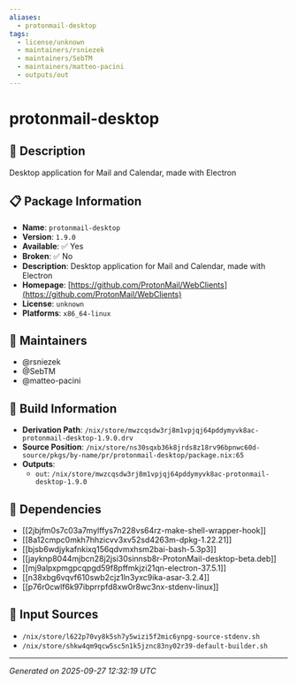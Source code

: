 ```yaml
---
aliases:
  - protonmail-desktop
tags:
  - license/unknown
  - maintainers/rsniezek
  - maintainers/SebTM
  - maintainers/matteo-pacini
  - outputs/out
---
```


# protonmail-desktop

## 📝 Description

Desktop application for Mail and Calendar, made with Electron

## 📋 Package Information

- **Name**: `protonmail-desktop`
- **Version**: `1.9.0`
- **Available**: ✅ Yes
- **Broken**: ✅ No
- **Description**: Desktop application for Mail and Calendar, made with Electron
- **Homepage**: [https://github.com/ProtonMail/WebClients](https://github.com/ProtonMail/WebClients)
- **License**: `unknown`
- **Platforms**: `x86_64-linux`
## 👥 Maintainers

- @rsniezek
- @SebTM
- @matteo-pacini


## 🔧 Build Information

- **Derivation Path**: `/nix/store/mwzcqsdw3rj8m1vpjqj64pddymyvk8ac-protonmail-desktop-1.9.0.drv`
- **Source Position**: `/nix/store/ns30sqxb36k8jrds8z18rv96bpnwc60d-source/pkgs/by-name/pr/protonmail-desktop/package.nix:65`
- **Outputs**:
  - `out`:  `/nix/store/mwzcqsdw3rj8m1vpjqj64pddymyvk8ac-protonmail-desktop-1.9.0`

## 🔗 Dependencies

- [[2jbjfm0s7c03a7mylffys7n228vs64rz-make-shell-wrapper-hook]]
- [[8a12cmpc0mkh7hhzicvv3xv52sd4263m-dpkg-1.22.21]]
- [[bjsb6wdjykafnkixq156qdvmxhsm2bai-bash-5.3p3]]
- [[jayknp8044mjbcn28j2jsi30sinnsb8r-ProtonMail-desktop-beta.deb]]
- [[mj9alpxpmgpcqpgd59f8pffmkjzi21qn-electron-37.5.1]]
- [[n38xbg6vqvf610swb2cjz1ln3yxc9ika-asar-3.2.4]]
- [[p76r0cwlf6k97ibprrpfd8xw0r8wc3nx-stdenv-linux]]

## 📁 Input Sources

- `/nix/store/l622p70vy8k5sh7y5wizi5f2mic6ynpg-source-stdenv.sh`
- `/nix/store/shkw4qm9qcw5sc5n1k5jznc83ny02r39-default-builder.sh`

---
*Generated on 2025-09-27 12:32:19 UTC*

